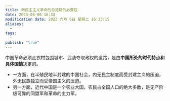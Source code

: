 ```yaml
---
title: 新民主主义革命的总道路的必要性
date: 2023-06-06 16:33
modification date: 2023 六月 6日 星期二 16:33:15
aliases:
  - 
tags:
  - 
publish: "true"
---
```


中国革命必须走农村包围城市、武装夺取政权的道路，是由**中国所处的时代特点和具体国情**决定的。

- 一方面，在半殖民地半封建的中国社会，内无民主制度而受封建主义的压迫，外无民族独立而受帝国主义的压迫。
- 另一方面，近代中国是一个农业大国，农民占全国人口的绝大多数，是无产阶级可靠的同盟军和革命的主力军。
